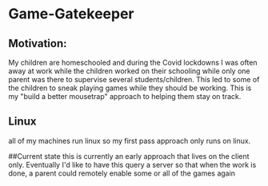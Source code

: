 # Game-Gatekeeper
## Motivation:
My children are homeschooled and during the Covid lockdowns I was often away at work 
while the children worked on their schooling while only one parent was there to supervise several
students/children. This led to some of the children to sneak playing games while they should be 
working. This is my "build a better mousetrap" approach to helping them stay on track.

## Linux
all of my machines run linux so my first pass approach only runs on linux.

##Current state
this is currently an early approach that lives on the client only. Eventually I'd like to have this query a server 
so that when the work is done, a parent could remotely enable some or all of the games again
